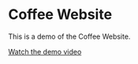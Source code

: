 # Coffee Website

This is a demo of the Coffee Website.

[Watch the demo video](coffee_website.mp4)

